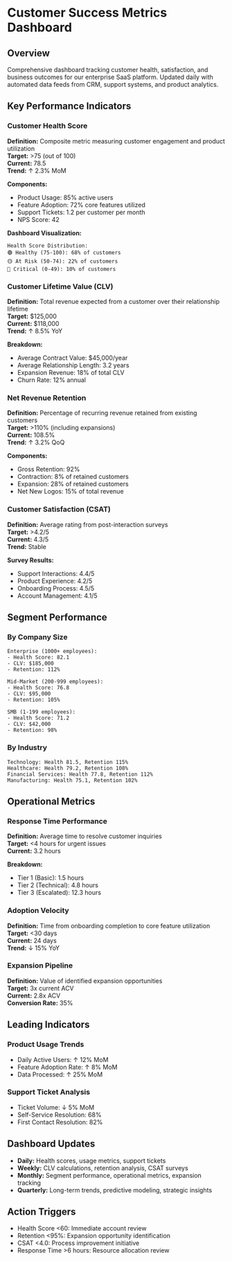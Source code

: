 # Customer Success Metrics Dashboard

## Overview
Comprehensive dashboard tracking customer health, satisfaction, and business outcomes for our enterprise SaaS platform. Updated daily with automated data feeds from CRM, support systems, and product analytics.

## Key Performance Indicators

### Customer Health Score
**Definition:** Composite metric measuring customer engagement and product utilization  
**Target:** >75 (out of 100)  
**Current:** 78.5  
**Trend:** ↑ 2.3% MoM  

**Components:**
- Product Usage: 85% active users
- Feature Adoption: 72% core features utilized
- Support Tickets: 1.2 per customer per month
- NPS Score: 42

**Dashboard Visualization:**
```
Health Score Distribution:
🟢 Healthy (75-100): 68% of customers
🟡 At Risk (50-74): 22% of customers
🔴 Critical (0-49): 10% of customers
```

### Customer Lifetime Value (CLV)
**Definition:** Total revenue expected from a customer over their relationship lifetime  
**Target:** $125,000  
**Current:** $118,000  
**Trend:** ↑ 8.5% YoY  

**Breakdown:**
- Average Contract Value: $45,000/year
- Average Relationship Length: 3.2 years
- Expansion Revenue: 18% of total CLV
- Churn Rate: 12% annual

### Net Revenue Retention
**Definition:** Percentage of recurring revenue retained from existing customers  
**Target:** >110% (including expansions)  
**Current:** 108.5%  
**Trend:** ↑ 3.2% QoQ  

**Components:**
- Gross Retention: 92%
- Contraction: 8% of retained customers
- Expansion: 28% of retained customers
- Net New Logos: 15% of total revenue

### Customer Satisfaction (CSAT)
**Definition:** Average rating from post-interaction surveys  
**Target:** >4.2/5  
**Current:** 4.3/5  
**Trend:** Stable  

**Survey Results:**
- Support Interactions: 4.4/5
- Product Experience: 4.2/5
- Onboarding Process: 4.5/5
- Account Management: 4.1/5

## Segment Performance

### By Company Size
```
Enterprise (1000+ employees):
- Health Score: 82.1
- CLV: $185,000
- Retention: 112%

Mid-Market (200-999 employees):
- Health Score: 76.8
- CLV: $95,000
- Retention: 105%

SMB (1-199 employees):
- Health Score: 71.2
- CLV: $42,000
- Retention: 98%
```

### By Industry
```
Technology: Health 81.5, Retention 115%
Healthcare: Health 79.2, Retention 108%
Financial Services: Health 77.8, Retention 112%
Manufacturing: Health 75.1, Retention 102%
```

## Operational Metrics

### Response Time Performance
**Definition:** Average time to resolve customer inquiries  
**Target:** <4 hours for urgent issues  
**Current:** 3.2 hours  

**Breakdown:**
- Tier 1 (Basic): 1.5 hours
- Tier 2 (Technical): 4.8 hours
- Tier 3 (Escalated): 12.3 hours

### Adoption Velocity
**Definition:** Time from onboarding completion to core feature utilization  
**Target:** <30 days  
**Current:** 24 days  
**Trend:** ↓ 15% YoY  

### Expansion Pipeline
**Definition:** Value of identified expansion opportunities  
**Target:** 3x current ACV  
**Current:** 2.8x ACV  
**Conversion Rate:** 35%  

## Leading Indicators

### Product Usage Trends
- Daily Active Users: ↑ 12% MoM
- Feature Adoption Rate: ↑ 8% MoM
- Data Processed: ↑ 25% MoM

### Support Ticket Analysis
- Ticket Volume: ↓ 5% MoM
- Self-Service Resolution: 68%
- First Contact Resolution: 82%

## Dashboard Updates
- **Daily:** Health scores, usage metrics, support tickets
- **Weekly:** CLV calculations, retention analysis, CSAT surveys
- **Monthly:** Segment performance, operational metrics, expansion tracking
- **Quarterly:** Long-term trends, predictive modeling, strategic insights

## Action Triggers
- Health Score <60: Immediate account review
- Retention <95%: Expansion opportunity identification
- CSAT <4.0: Process improvement initiative
- Response Time >6 hours: Resource allocation review